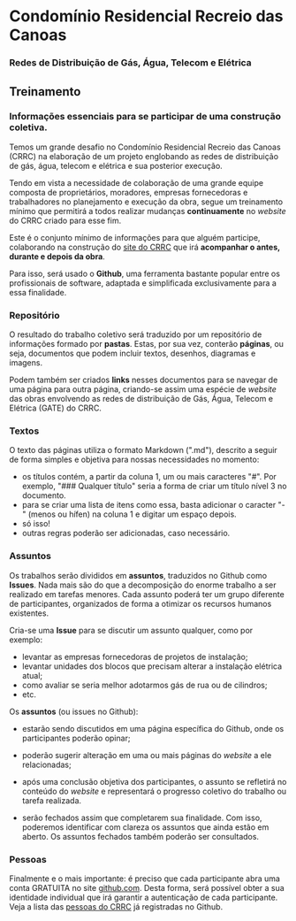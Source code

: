 # Condomínio Residencial Recreio das Canoas
### Redes de Distribuição de Gás, Água, Telecom e Elétrica
  
## Treinamento

### Informações essenciais para se participar de uma construção coletiva.

Temos um grande desafio no Condomínio Residencial Recreio das Canoas (CRRC) na elaboração de um projeto englobando as redes de distribuição de gás, água, telecom e elétrica e sua posterior execução.

Tendo em vista a necessidade de colaboração de uma grande equipe composta de  proprietários, moradores, empresas fornecedoras e trabalhadores no planejamento e execução da obra, segue um treinamento mínimo que permitirá a todos realizar mudanças **continuamente** no *website* do CRRC criado para esse fim.

Este é o conjunto mínimo de informações para que alguém participe, colaborando na construção do [site do CRRC](https://github.com/recreiocanoas/redes) que irá **acompanhar o antes, durante e depois da obra**.

Para isso, será usado o **Github**, uma ferramenta bastante popular entre os profissionais de software, adaptada e simplificada exclusivamente para a essa finalidade.

### Repositório

O resultado do trabalho coletivo será traduzido por um repositório de informações formado por **pastas**. Estas, por sua vez, conterão **páginas**, ou seja, documentos que podem incluir textos, desenhos, diagramas e imagens.

Podem também ser criados **links** nesses documentos para se navegar de uma página para outra página, criando-se assim uma espécie de *website* das obras envolvendo as redes de distribuição de Gás, Água, Telecom e Elétrica (GATE) do CRRC.

### Textos

O texto das páginas utiliza o formato Markdown (".md"), descrito a seguir de forma simples e objetiva para nossas necessidades no momento:

- os títulos contém, a partir da coluna 1, um ou mais caracteres "#". Por exemplo, "### Qualquer título" seria a forma de criar um título nível 3 no documento.
- para se criar uma lista de itens como essa, basta adicionar o caracter "-" (menos ou hífen) na coluna 1 e digitar um espaço depois.
- só isso!
- outras regras poderão ser adicionadas, caso necessário.

### Assuntos

Os trabalhos serão divididos em **assuntos**, traduzidos no Github como **Issues**. Nada mais são do que a decomposição do enorme trabalho a ser realizado em tarefas menores. Cada assunto poderá ter um grupo diferente de participantes, organizados de forma a otimizar os recursos humanos existentes.

Cria-se uma **Issue** para se discutir um assunto qualquer, como por exemplo:

- levantar as empresas fornecedoras de projetos de instalação;
- levantar unidades dos blocos que precisam alterar a instalação elétrica atual;
- como avaliar se seria melhor adotarmos gás de rua ou de cilindros;
- etc.

Os **assuntos** (ou issues no Github):

- estarão sendo discutidos em uma página específica do Github, onde os participantes poderão opinar;

- poderão sugerir alteração em uma ou mais páginas do *website* a ele relacionadas;

- após uma conclusão objetiva dos participantes, o assunto se refletirá no conteúdo do *website* e representará o progresso coletivo do trabalho ou tarefa realizada.

- serão fechados assim que completarem sua finalidade. Com isso, poderemos identificar com clareza os assuntos que ainda estão em aberto. Os assuntos fechados também poderão ser consultados.

### Pessoas

Finalmente e o mais importante: é preciso que cada participante abra uma conta GRATUITA no site [github.com](https://github.com/). Desta forma, será possível obter a sua identidade individual que irá garantir a autenticação de cada participante. Veja a lista das [pessoas do CRRC](https://github.com/recreiocanoas/redes/people) já registradas no Github.